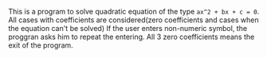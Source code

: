This is a program to solve quadratic equation of the type `ax^2 + bx + c = 0`.
All cases with coefficients are considered(zero coefficients and cases when the equation can't be solved)
If the user enters non-numeric symbol, the proggran asks him to repeat the entering.
All 3 zero coefficients means the exit of the program.


